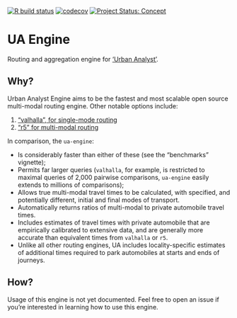 [![R build
status](https://github.com/UrbanAnalyst/ua-engine/workflows/R-CMD-check/badge.svg)](https://github.com/UrbanAnalyst/ua-engine/actions?query=workflow%3AR-CMD-check)
[![codecov](https://codecov.io/gh/UrbanAnalyst/ua-engine/branch/main/graph/badge.svg)](https://app.codecov.io/gh/UrbanAnalyst/ua-engine)
[![Project Status:
Concept](https://www.repostatus.org/badges/latest/concept.svg)](https://www.repostatus.org/#concept)

# UA Engine

Routing and aggregation engine for [‘Urban
Analyst’](https://www.urbananalyst.city/).

## Why?

Urban Analyst Engine aims to be the fastest and most scalable open
source multi-modal routing engine. Other notable options include:

1.  [“valhalla”, for single-mode
    routing](https://github.com/valhalla/valhalla)
2.  [“r5” for multi-modal routing](https://github.com/conveyal/r5)

In comparison, the `ua-engine`:

- Is considerably faster than either of these (see the “benchmarks”
  vignette);
- Permits far larger queries (`valhalla`, for example, is restricted to
  maximal queries of 2,000 pairwise comparisons, `ua-engine` easily
  extends to millions of comparisons);
- Allows true multi-modal travel times to be calculated, with specified,
  and potentially different, initial and final modes of transport.
- Automatically returns ratios of multi-modal to private automobile
  travel times.
- Includes estimates of travel times with private automobile that are
  empirically calibrated to extensive data, and are generally more
  accurate than equivalent times from `valhalla` or `r5`.
- Unlike all other routing engines, UA includes locality-specific
  estimates of additional times required to park automobiles at starts
  and ends of journeys.

## How?

Usage of this engine is not yet documented. Feel free to open an issue
if you’re interested in learning how to use this engine.
